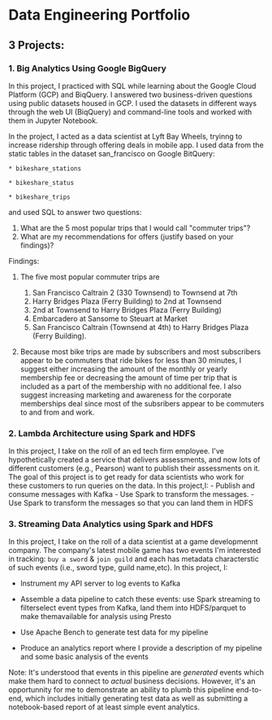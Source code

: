 # Data Engineering Portfolio

## 3 Projects:

### 1. Big Analytics Using Google BigQuery
In this project, I practiced with SQL while learning about the Google Cloud Platform (GCP) and BiqQuery. I answered two business-driven questions using public datasets housed in GCP. I used the datasets in different ways through the web UI (BiqQuery) and command-line tools and worked with them in Jupyter Notebook.

In the project, I acted as a data scientist at Lyft Bay Wheels, tryinng to increase ridership through offering deals in mobile app. I used data from the static tables in the dataset san_francisco on Google BitQuery:

    * bikeshare_stations

    * bikeshare_status

    * bikeshare_trips
    
and used SQL to answer two questions:
1. What are the 5 most popular trips that I would call "commuter trips"?
2. What are my recommendations for offers (justify based on your findings)?

Findings: 
1. The five most popular commuter trips are
    1. San Francisco Caltrain 2 (330 Townsend) to Townsend at 7th
    2. Harry Bridges Plaza (Ferry Building) to 2nd at Townsend
    3. 2nd at Townsend to Harry Bridges Plaza (Ferry Building)
    4. Embarcadero at Sansome to Steuart at Market
    5. San Francisco Caltrain (Townsend at 4th) to Harry Bridges Plaza (Ferry Building).

2. Because most bike trips are made by subscribers and most subscribers appear to be commuters that ride bikes for less than 30 minutes, I suggest either increasing the amount of the monthly or yearly membership fee or decreasing the amount of time per trip that is included as a part of the membership with no additional fee. I also suggest increasing marketing and awareness for the corporate memberships deal since most of the subsribers appear to be commuters to and from and work.

### 2. Lambda Architecture using Spark and HDFS
In this project, I take on the roll of an ed tech firm employee. I've hypothetically created a service that
delivers assessments, and now lots of different customers (e.g., Pearson) want
to publish their assessments on it. The goal of this project is to get ready for data scientists
who work for these customers to run queries on the data. In this project,I: 
    - Publish and consume messages with Kafka
    - Use Spark to transform the messages. 
    - Use Spark to transform the messages so that you can land them in HDFS

### 3. Streaming Data Analytics using Spark and HDFS
In this project, I take on the roll of a data scientist at a game developmennt company. The company's latest mobile game has two events I'm interested in tracking: `buy a sword` & `join guild` and each has metadata characterstic of such events (i.e., sword type, guild name,etc). In this project, I:

   - Instrument my API server to log events to Kafka

   - Assemble a data pipeline to catch these events: use Spark streaming to filterselect event types from Kafka, land them into      HDFS/parquet to make themavailable for analysis using Presto

   - Use Apache Bench to generate test data for my pipeline

   - Produce an analytics report where I provide a description of my pipeline
     and some basic analysis of the events

Note: It's understood that events in this pipeline are _generated_ events which make
them hard to connect to _actual_ business decisions.  However, it's an opportunnity for me to demonstrate an ability to plumb this pipeline end-to-end, which includes initially generating test data as well as submitting a notebook-based
report of at least simple event analytics.

